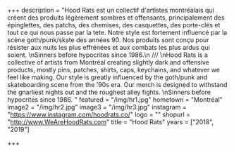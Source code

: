 +++
description = "Hood Rats est un collectif d'artistes montréalais qui créent des produits légèrement sombres et offensants, principalement des épinglettes, des patchs, des chemises, des casquettes, des porte-clés et tout ce qui nous passe par la tete. Notre style est fortement influencé par la scène goth/punk/skate des années 90. Nos produits sont conçu pour résister aux nuits les plus effrénées et aux combats les plus ardus qui soient. \nSinners before hypocrites since 1986.\n /// \nHood Rats is a collective of artists from Montréal creating slightly dark and offensive products, mostly pins, patches, shirts, caps, keychains, and whatever we feel like making. Our style is greatly influenced by the goth/punk and skateboarding scene from the '90s era. Our merch is designed to withstand the gnarliest nights out and the roughest alley fights. \nSinners before hypocrites since 1986.  "
featured = "/img/hr1.jpg"
hometown = "Montréal"
image2 = "/img/hr2.jpg"
image3 = "/img/hr3.jpg"
instagram = "https://www.instagram.com/hoodrats.co/"
logo = ""
shopurl = "http://www.WeAreHoodRats.com"
title = "Hood Rats"
years = ["2018", "2019"]

+++
